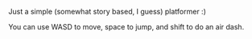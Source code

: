 Just a simple (somewhat story based, I guess) platformer :)

You can use WASD to move, space to jump, and shift to do an air dash.
